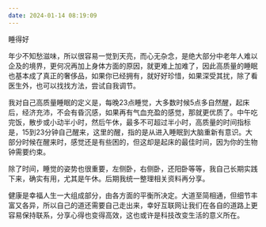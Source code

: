 ```yaml
---
date: 2024-01-14 08:19:09
---
```


睡得好

年少不知愁滋味，所以很容易一觉到天亮，而心无杂念，是绝大部分中老年人难以企及的境界，更何况再加上身体方面的原因，就更难上加难了，因此高质量的睡眠也基本成了真正的奢侈品，如果你已经拥有，就好好珍惜，如果深受其扰，除了看医生外，也可以找找方法，尝试自我调节。

我对自己高质量睡眠的定义是，每晚23点睡觉，大多数时候5点多自然醒，起床后，经济充沛，不会有昏沉感，如果再有气血充盈的感觉，那就更优质了。中午吃完饭，散步或小动半小时，然后午休，最多不可超过半小时，高质量的时间指标是，15到23分钟自己醒来，这里的醒，指的是从进入睡眠到大脑重新有意识。大部分时候在醒来时，感觉还是有些困的，但这却是起床的最佳时间，因为你的生物钟需要约束。

除了时间，睡觉的姿势也很重要，左侧卧，右侧卧，还阳卧等等，我自己长期实践下来，确实有用，尤其是午休。后期我统一整理相关资料再分享。

健康是幸福人生一大组成部分，由各方面的平衡所决定。大道至简相通，但细节丰富又各异，所以自己的道还需要自己走出来，幸好互联网让我们在各自的道路上更容易保持联系，分享心得也变得高效，这也或许是科技改变生活的意义所在。